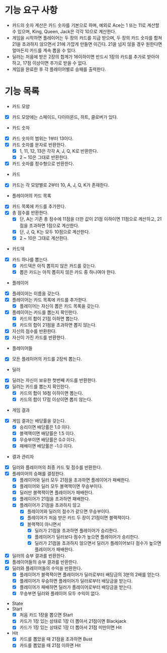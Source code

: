 # 기능 요구 사항
- 카드의 숫자 계산은 카드 숫자를 기본으로 하며, 예외로 Ace는 1 또는 11로 계산할 수 있으며, King, Queen, Jack은 각각 10으로 계산한다.
- 게임을 시작하면 플레이어는 두 장의 카드를 지급 받으며, 두 장의 카드 숫자를 합쳐 21을 초과하지 않으면서 21에 가깝게 만들면 이긴다. 21을 넘지 않을 경우 원한다면 얼마든지 카드를 계속 뽑을 수 있다.
- 딜러는 처음에 받은 2장의 합계가 16이하이면 반드시 1장의 카드를 추가로 받아야 하고, 17점 이상이면 추가로 받을 수 없다.
- 게임을 완료한 후 각 플레이어별로 승패를 출력한다.

# 기능 목록
- 카드 모양
- [x] 카드 모양에는 스페이드, 다이아몬드, 하트, 클로버가 있다.

- 카드 숫자
- [x] 카드 숫자의 범위는 1부터 13이다.
- [x] 카드 숫자를 문자로 반환한다.
  - [x] 1, 11, 12, 13은 각각 A, J, Q, K로 반환한다.
  - [x] 2 ~ 10은 그대로 반환한다.
- [x] 카드 숫자를 정수형으로 반환한다.

- 카드
- [x] 카드는 각 모양별로 2부터 10, A, J, Q, K가 존재한다.

- 플레이어의 카드 목록
- [x] 카드 목록에 카드를 추가한다.
- [x] 총 점수를 반환한다.
  - [x] 단, A는 기존 총 점수에 11점을 더한 값이 21점 이하이면 11점으로 계산하고, 21점을 초과하면 1점으로 계산한다.
  - [x] 단, J, Q, K는 모두 10점으로 계산한다.
  - [x] 2 ~ 10은 그대로 계산한다.

- 카드덱
- [x] 카드 하나를 뽑는다.
  - [x] 카드덱은 아직 뽑히지 않은 카드를 갖는다.
  - [x] 뽑은 카드는 아직 뽑히지 않은 카드 중 하나여야 한다.

- 플레이어
- [x] 플레이어는 이름을 갖는다.
- [x] 플레이어는 카드 목록에 카드를 추가한다.
  - [x] 플레이어는 자신이 뽑은 카드 목록을 갖는다.
- [x] 플레이어는 카드를 뽑는지 확인한다.
  - [x] 카드의 합이 21점 이하면 뽑는다.
  - [x] 카드의 합이 21점을 초과하면 뽑지 않는다.
- [x] 자신의 점수를 반환한다.
- [x] 자신이 가진 카드를 반환한다.

- 플레이어들
- [x] 모든 플레이어의 카드를 2장씩 뽑는다.

- 딜러
- [x] 딜러는 자신이 보유한 첫번째 카드를 반환한다.
- [x] 딜러는 카드를 뽑는지 확인한다.
  - [x] 카드의 합이 16점 이하이면 뽑는다.
  - [x] 카드의 합이 17점 이상이면 뽑지 않는다.

- 게임 결과
- [x] 게임 결과는 배당률을 갖는다.
  - [x] 승리이면 배당률은 1.0 이다.
  - [x] 블랙잭이면 배당률은 1.5 이다.
  - [x] 무승부이면 배당률은 0.0 이다.
  - [x] 패배이면 배당률은 -1.0 이다.

- 결과 관리자
- [x] 딜러와 플레이어의 최종 카드 및 점수를 반환한다.
- [x] 플레이어의 승패를 결정한다.
  - [x] 플레이어와 딜러 모두 21점을 초과하면 플레이어가 패배한다.
  - [x] 플레이어와 딜러 모두 블랙잭이면 무승부이다.
  - [x] 딜러만 블랙잭이면 플레이어가 패배한다.
  - [x] 플레이어가 21점을 초과하면 패배한다.
  - [x] 플레이어가 21점을 초과하지 않고
    - [x] 플레이어와 딜러의 점수가 같으면 무승부이다.
    - [x] 플레이어가 처음 받은 카드 두 장이 21점이면 블랙잭이다.
    - [x] 블랙잭이 아니면서
      - [x] 딜러가 21점을 초과하면 플레이어가 승리한다.
      - [x] 플레이어가 딜러보다 점수가 높으면 플레이어가 승리한다.
      - [x] 딜러가 21점을 초과하지 않으면서 딜러가 플레이어보다 점수가 높으면 플레이어가 패배한다.
- [x] 딜러의 승부 결과를 반환한다.
- [x] 플레이어들의 승부 결과를 반환한다.
- [x] 딜러와 플레이어들의 수익을 반환한다.
  - [x] 플레이어가 블랙잭이면 플레이어가 딜러로부터 배당금의 3분의 2배를 얻는다.
  - [x] 플레이어가 우승하면 플레이어가 딜러로부터 배당금을 받는다.
  - [x] 플레이어가 패배하면 딜러가 플레이어로부터 배당금을 받는다.
  - [x] 무승부면 딜러와 플레이어 모두 수익이 없다.

- State
- Start
  - [x] 처음 카드 1장을 뽑으면 Start
  - [x] 카드가 1장 있는 상태로 1장 더 뽑아서 21점이면 Blackjack
  - [x] 카드가 1장 있는 상태로 1장 더 뽑아서 21점 미만이면 Hit
- Hit
  - [x] 카드를 뽑았을 때 21점을 초과하면 Bust
  - [x] 카드를 뽑았을 때 21점 이하면 Hit
